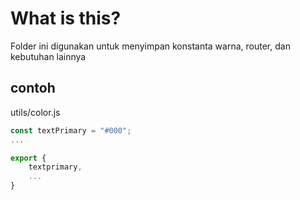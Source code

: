 # What is this?

Folder ini digunakan untuk menyimpan konstanta warna, router, dan kebutuhan lainnya

## contoh

utils/color.js

```javascript
const textPrimary = "#000";
...

export {
    textprimary,
    ...
}
```